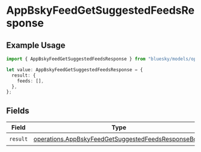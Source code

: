 # AppBskyFeedGetSuggestedFeedsResponse

## Example Usage

```typescript
import { AppBskyFeedGetSuggestedFeedsResponse } from "bluesky/models/operations";

let value: AppBskyFeedGetSuggestedFeedsResponse = {
  result: {
    feeds: [],
  },
};
```

## Fields

| Field                                                                                                                      | Type                                                                                                                       | Required                                                                                                                   | Description                                                                                                                |
| -------------------------------------------------------------------------------------------------------------------------- | -------------------------------------------------------------------------------------------------------------------------- | -------------------------------------------------------------------------------------------------------------------------- | -------------------------------------------------------------------------------------------------------------------------- |
| `result`                                                                                                                   | [operations.AppBskyFeedGetSuggestedFeedsResponseBody](../../models/operations/appbskyfeedgetsuggestedfeedsresponsebody.md) | :heavy_check_mark:                                                                                                         | N/A                                                                                                                        |